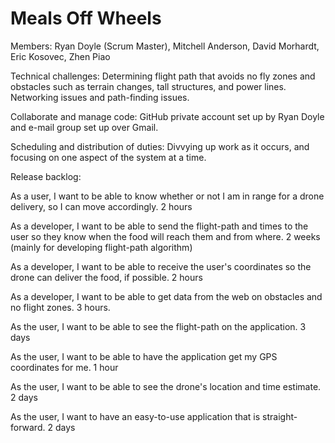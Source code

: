 # Meals Off Wheels

Members: Ryan Doyle (Scrum Master), Mitchell Anderson, David Morhardt, Eric Kosovec, Zhen Piao

Technical challenges: Determining flight path that avoids no fly zones and obstacles such as terrain changes, tall structures, and power lines.  Networking issues and path-finding issues.

Collaborate and manage code: GitHub private account set up by Ryan Doyle and e-mail group set up over Gmail.

Scheduling and distribution of duties: Divvying up work as it occurs, and focusing on one aspect of the system at a time.

Release backlog:

As a user, I want to be able to know whether or not I am in range for a drone delivery, so I can move accordingly.
2 hours

As a developer, I want to be able to send the flight-path and times to the user so they know when the food will reach them and from where.
2 weeks (mainly for developing flight-path algorithm)

As a developer, I want to be able to receive the user's coordinates so the drone can deliver the food, if possible.
2 hours

As a developer, I want to be able to get data from the web on obstacles and no flight zones.
3 hours.

As the user, I want to be able to see the flight-path on the application.
3 days

As the user, I want to be able to have the application get my GPS coordinates for me.
1 hour

As the user, I want to be able to see the drone's location and time estimate.
2 days

As the user, I want to have an easy-to-use application that is straight-forward.  2 days
